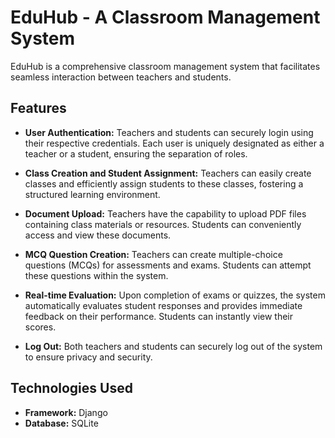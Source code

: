 # EduHub - A Classroom Management System
EduHub is a comprehensive classroom management system that facilitates seamless interaction between teachers and students.


## Features

- **User Authentication:** Teachers and students can securely login using their respective credentials. Each user is uniquely designated as either a teacher or a student, ensuring the separation of roles.

- **Class Creation and Student Assignment:** Teachers can easily create classes and efficiently assign students to these classes, fostering a structured learning environment.

- **Document Upload:** Teachers have the capability to upload PDF files containing class materials or resources. Students can conveniently access and view these documents.

- **MCQ Question Creation:** Teachers can create multiple-choice questions (MCQs) for assessments and exams. Students can attempt these questions within the system.

- **Real-time Evaluation:** Upon completion of exams or quizzes, the system automatically evaluates student responses and provides immediate feedback on their performance. Students can instantly view their scores.

- **Log Out:** Both teachers and students can securely log out of the system to ensure privacy and security.


## Technologies Used

- **Framework:** Django
- **Database:** SQLite
